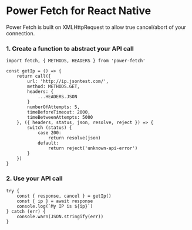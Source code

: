 # Power Fetch for React Native

Power Fetch is built on XMLHttpRequest to allow true cancel/abort of your connection.

### 1. Create a function to abstract your API call

```
import fetch, { METHODS, HEADERS } from 'power-fetch'

const getIp = () => {
    return call({
        url: 'http://ip.jsontest.com/',
        method: METHODS.GET,
        headers: {
            ...HEADERS.JSON
        }
        numberOfAttempts: 5,
        timeBeforeTimeout: 2000,
        timeBetweenAttempts: 5000
    }, ({ headers, status, json, resolve, reject }) => {
        switch (status) {
            case 200:
                return resolve(json)
            default:
                return reject('unknown-api-error')
        }
    })
}
```

### 2. Use your API call

```
try {
    const { response, cancel } = getIp()
    const { ip } = await response
    console.log(`My IP is ${ip}`)
} catch (err) {
    console.warn(JSON.stringify(err))
}
```